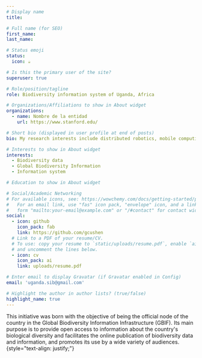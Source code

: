 ```yaml
---
# Display name
title: 

# Full name (for SEO)
first_name:
last_name:

# Status emoji
status:
  icon: ☕️

# Is this the primary user of the site?
superuser: true

# Role/position/tagline
role: Biodiversity information system of Uganda, Africa

# Organizations/Affiliations to show in About widget
organizations:
  - name: Nombre de la entidad
    url: https://www.stanford.edu/

# Short bio (displayed in user profile at end of posts)
bio: My research interests include distributed robotics, mobile computing and programmable matter.

# Interests to show in About widget
interests:
  - Biodiversity data
  - Global Biodiversity Information
  - Information system

# Education to show in About widget

# Social/Academic Networking
# For available icons, see: https://wowchemy.com/docs/getting-started/page-builder/#icons
#   For an email link, use "fas" icon pack, "envelope" icon, and a link in the
#   form "mailto:your-email@example.com" or "/#contact" for contact widget.
social:
  - icon: github
    icon_pack: fab
    link: https://github.com/gcushen
  # Link to a PDF of your resume/CV.
  # To use: copy your resume to `static/uploads/resume.pdf`, enable `ai` icons in `params.yaml`,
  # and uncomment the lines below.
  - icon: cv
    icon_pack: ai
    link: uploads/resume.pdf

# Enter email to display Gravatar (if Gravatar enabled in Config)
email: 'uganda.sib@gmail.com'

# Highlight the author in author lists? (true/false)
highlight_name: true
---
```

This initiative was born with the objective of being the official node of the country in the Global Biodiversity Information Infrastructure (GBIF). Its main purpose is to provide open access to information about the country's biological diversity and facilitates the online publication of biodiversity data and information, and promotes its use by a wide variety of audiences.
{style="text-align: justify;"}
